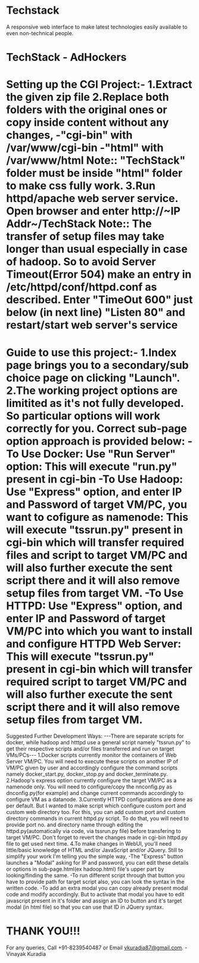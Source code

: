 # Techstack
A responsive web interface to make latest technologies easily available to even non-technical people.

TechStack - AdHockers
=========================================================================
Setting up the CGI Project:-
1.Extract the given zip file
2.Replace both folders with the original ones or copy inside content without any changes,
	-"cgi-bin" with /var/www/cgi-bin
	-"html" with /var/www/html
Note:: "TechStack" folder must be inside "html" folder to make css fully work.
3.Run httpd/apache web server service. Open browser and enter http://~IP Addr~/TechStack
Note:: The transfer of setup files may take longer than usual especially in case of hadoop. So to avoid Server Timeout(Error 504) make an entry in /etc/httpd/conf/httpd.conf as described. Enter "TimeOut 600" just below (in next line) "Listen 80" and restart/start web server's service
=========================================================================
Guide to use this project:-
1.Index page brings you to a secondary/sub choice page on clicking "Launch".
2.The working project options are limitited as it's not fully developed. So particular options will work correctly for you. Correct sub-page option approach is provided below:
	-To Use Docker: Use "Run Server" option: This will execute "run.py" present in cgi-bin
	-To Use Hadoop: Use "Express" option, and enter IP and Password of target VM/PC, you want to cofigure as namenode: This will execute "tssrun.py" present in cgi-bin which will transfer required files and script to target VM/PC and will also further execute the sent script there and it will also remove setup files from target VM.
	-To Use HTTPD: Use "Express" option, and enter IP and Password of target VM/PC into which you want to install and configure HTTPD Web Server: This will execute "tssrun.py" present in cgi-bin which will transfer required script to target VM/PC and will also further execute the sent script there and it will also remove setup files from target VM.
==========================================================================
Suggested Further Development Ways:
---There are separate scripts for docker, while hadoop and htttpd use a general script namely "tssrun.py" to get their respective scripts and/or files transferred and run on target VMs/PCs---
1.Docker scripts currently monitor the containers of Web Server VM/PC. You will need to execute these scripts on another IP of VM/PC given by user and accordingly configure the command scripts namely docker_start.py, docker_stop.py and docker_terminate.py.
2.Hadoop's express option currently configure the target VM/PC as a namenode only. You will need to configure/copy the nnconfig.py as dnconfig.py(for example) and change current commands accordingly to configure VM as a datanode.
3.Currently HTTPD configurations are done as per default. But I wanted to make script which configure custom port and custom web directory too. For this, you can add custom port and custom directory commands in current httpd.py script. To do that, you will need to provide port no. and directory name through editing the httpd.py(automatically via code, via tssrun.py file) before transfering to target VM/PC. Don't forget to revert the changes made in cgi-bin httpd.py file to get used next time.
4.To make changes in WebUI, you'll need little/basic knowledge of HTML and/or JavaScript and/or JQuery. Still to simplify your work I'm telling you the simple way,
	-The "Express" button launches a "Modal" asking for IP and password, you can edit these details or options in sub-page.html(ex hadoop.html) file's upper part by looking/finding the same.
	-To run different script through that button you have to provide path for target script also, you can look the syntax in the written code.
	-To add an extra modal you can copy already present modal code and modify accordingly. But to activate that modal you have to edit javascript present in it's folder and assign an ID to button and it's target modal (in html file) so that you can use that ID in JQuery syntax.

THANK YOU!!!
=========================================================================
For any queries, Call +91-8239540487 or Email vkuradia87@gmail.com.
								-Vinayak Kuradia
